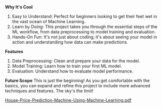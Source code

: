 **Why It's Cool**
1. Easy to Understand: Perfect for beginners looking to get their feet wet in the vast ocean of Machine Learning.
2. Learn by Doing: This project takes you through the essential steps of the ML workflow, from data preprocessing to model training and evaluation.
3. Hands-On Fun: It's not just about coding; it's about seeing your model in action and understanding how data can make predictions.

**Features**
1. Data Preprocessing: Clean and prepare your data for the model.
2. Model Training: Learn how to train your first ML model.
3. Evaluation: Understand how to evaluate model performance.

**Future Scope**
This is just the beginning! As you get comfortable with the basics, you can expand and refine this project to include more advanced techniques and features. The sky's the limit!

[House-Price-Prediction-Machine-Using-Machine-Learning.pdf](https://github.com/user-attachments/files/16147908/House-Price-Prediction-Machine-Using-Machine-Learning.pdf)
